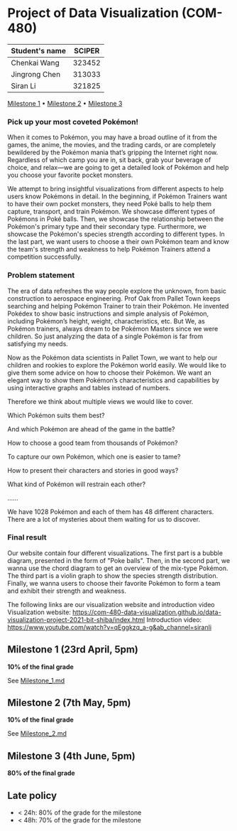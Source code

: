 # Project of Data Visualization (COM-480)

| Student's name | SCIPER |
| -------------- | ------ |
| Chenkai Wang | 323452 |
| Jingrong Chen | 313033 |
| Siran Li | 321825 |

[Milestone 1](#milestone-1-friday-3rd-april-5pm) • [Milestone 2](#milestone-2-friday-1st-may-5pm) • [Milestone 3](#milestone-3-thursday-28th-may-5pm)

### Pick up your most coveted Pokémon!
When it comes to Pokémon, you may have a broad outline of it from the games, the anime, the movies, and the trading cards, or are completely bewildered by the Pokémon mania that’s gripping the Internet right now. Regardless of which camp you are in, sit back, grab your beverage of choice, and relax—we are going to get a detailed look of Pokémon and help you choose your favorite pocket monsters.

We attempt to bring insightful visualizations from different aspects to help users know Pokémons in detail. In the beginning, if Pokémon Trainers want to have their own pocket monsters, they need Poké balls to help them capture, transport, and train Pokémon. We showcase different types of Pokémons in Poké balls. Then, we showcase the relationship between the Pokémon's primary type and their secondary type. Furthermore, we showcase the Pokémon's species strength according to different types. In the last part, we want users to choose a their own Pokémon team and know the team's strength and weakness to help Pokémon Trainers attend a competition successfully.

### Problem statement

The era of data refreshes the way people explore the unknown, from basic construction to aerospace engineering. Prof Oak from Pallet Town keeps searching and helping Pokémon Trainer to train their Pokémon. He invented Pokédex to show basic instructions and simple analysis of Pokémon, including Pokémon’s height, weight, characteristics, etc. But We, as Pokémon trainers, always dream to be Pokémon Masters since we were children. So just analyzing the data of a single Pokémon is far from satisfying my needs.

Now as the Pokémon data scientists in Pallet Town, we want to help our children and rookies to explore the Pokémon world easily. We would like to give them some advice on how to choose their Pokémon. We want an elegant way to show them Pokémon’s characteristics and capabilities by using interactive graphs and tables instead of numbers.

Therefore we think about multiple views we would like to cover.

Which Pokémon suits them best?

And which Pokémon are ahead of the game in the battle?

How to choose a good team from thousands of Pokémon?

To capture our own Pokémon, which one is easier to tame?

How to present their characters and stories in good ways?

What kind of Pokémon will restrain each other?

……

We have 1028 Pokémon and each of them has 48 different characters. There are a lot of mysteries about them waiting for us to discover.


### Final result
Our website contain four different visualizations. The first part is a bubble diagram, presented in the form of "Poke balls". Then, in the second part, we wanna use the chord diagram to get an overview of the mix-type Pokémon. The third part is a violin graph to show the species strength distribution. Finally, we wanna users to choose their favorite Pokémon to form a team and exhibit their strength and weakness.

The following links are our visualization website and introduction video
Visualization website: https://com-480-data-visualization.github.io/data-visualization-project-2021-bit-shiba/index.html
Introduction video: https://www.youtube.com/watch?v=qEggkzq_a-g&ab_channel=siranli


## Milestone 1 (23rd April, 5pm)

**10% of the final grade**

See [Milestone_1.md](Milestone_1.md)

## Milestone 2 (7th May, 5pm)

**10% of the final grade**

See [Milestone_2.md](Milestone_2.md)


## Milestone 3 (4th June, 5pm)

**80% of the final grade**


## Late policy

- < 24h: 80% of the grade for the milestone
- < 48h: 70% of the grade for the milestone
